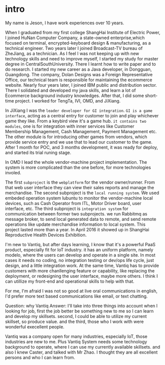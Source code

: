 # intro

My name is Jeson, I have work experiences over 10 years.

When I graduated from my first college ShangHai Institute of Electric Power, I joined HuNan Computer Company, a state-owned enterprise,which focused on terminal, encrypted-keyboard design & manufacturing, as a technical engineer.
Two years later I joined Broadcast-TV bureau of ZheJiang, as a technician.
As I feel I was not keeping up with new technology skills and need to improve myself, I started my study for master degree in CentralSouthUniversity. There I learnt how to write paper and to do research.
I started my new career as a Java developer, in Dongguan, Guangdong. The company, Dolan Designs was a Foreign Representative Office, our technical team is responsible for maintaining the ecommerce website.
Nearly four years later, I joined IBM public and distribution sector. There I solidated and developed my java skills, and learn a lot of Ecommerce background industry knowledges.
After that, I did some short-time project. I worked for TengTa, IVI, OMD, and JiXiang.

In JiXiang I was the `leader developer for GI integration`. `GI is a game interface`, acting as a central entry for customer to join and play whichever game they like. From a keybird view it's a game hub.
 `it contains two modules`, one is for integration with inner services like Customer Membership Management, Cash Management, Payment Management etc. The other module is for introducing other games from vendors, which provide service entry and we use that to lead our customer to the game. 
 After 1 month for POC, and 3 months development, it was ready for deploy, and started its trial runing stage.

In OMD I lead the whole vendor-machine project implementation. The system is more complicated than the one before, for more technologies involed.

The first `subproject` is the `webplatform` for the vendor owner/runner. From that web user interface they can view their sales reports and manage the merchandise.
The second subproject is the `local running system`. We used embeded operation system lubuntu to monitor the vendor-machine local devices, such as Cash Operator from ITL, Motor Driver board, user interface, etc.
The third subproject is `integration system` for communication between former two subprojects. we run Rabbitmq as message broker, to send local generated data to remote, and send remote operations like update merchandise information to local system.
This project lasted more than a year. In April 2016 it showed up in ShangHai Reproductive Health Devices Exhibition.

I'm new to Vantiq, but after days learning, I know that it's a powerful PaaS product, especially fit for IoT industry. it has an uniform platform, namely modelo,  where the users can develop and operate in a single site. In most cases it needs no coding, no integration testing or dev/ops life cycle, just design, and a little integration work. At the same time, Vantiq has to provide customers with more chanllenging feature or capability, like replacing the deployment, or redesigning the user interface, maybe more others. I think I can utillize my front-end and operational skills to help with that.

For me, I'm afraid I was not so good at live oral communications in english, I'd prefer more text based communications like email, or text chatting. 



Question: why Vantiq
Answer: I'll take into three things into account when I looking for job, first the job better be something new to me so I can learn and develop my skillsets.
second, I could be able to utilize my current skillset, so  produce value. and the third, those who I work with were wonderful execellent people. 

Vantiq was a company open for many industries, especially IoT, those industries are new to me. Plus Vantiq System needs some technology background to operate, where I can use my currently available skillsets. and also I knew Caster, and talked with Mr Zhao. I thought they are all excellent persons and who I can learn from. 